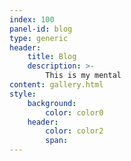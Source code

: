 ```yaml
---
index: 100
panel-id: blog
type: generic
header:
    title: Blog
    description: >-
        This is my mental 
content: gallery.html
style:
    background:
        color: color0
    header:
        color: color2
        span:
---
```

<div class="gallery">
    <div class="group span-3">
        <a href="{{ 'assets/images/gallery/fulls/01.jpg' | absolute_url }}" class="image filtered span-3" data-position="bottom"><img src="{{ 'assets/images/gallery/thumbs/01.jpg' | absolute_url }}" alt="" /></a>
        <a href="{{ 'assets/images/gallery/fulls/02.jpg' | absolute_url }}" class="image filtered span-1-5" data-position="center"><img src="{{ 'assets/images/gallery/thumbs/02.jpg' | absolute_url }}" alt="" /></a>
        <a href="{{ 'assets/images/gallery/fulls/03.jpg' | absolute_url }}" class="image filtered span-1-5" data-position="bottom"><img src="{{ 'assets/images/gallery/thumbs/03.jpg' | absolute_url }}" alt="" /></a>
    </div>
    <a href="{{ 'assets/images/gallery/fulls/04.jpg' | absolute_url }}" class="image filtered span-2-5" data-position="top"><img src="{{ 'assets/images/gallery/thumbs/04.jpg' | absolute_url }}" alt="" /></a>
    <div class="group span-4-5">
        <a href="{{ 'assets/images/gallery/fulls/05.jpg' | absolute_url }}" class="image filtered span-3" data-position="top"><img src="{{ 'assets/images/gallery/thumbs/05.jpg' | absolute_url }}" alt="" /></a>
        <a href="{{ 'assets/images/gallery/fulls/06.jpg' | absolute_url }}" class="image filtered span-1-5" data-position="center"><img src="{{ 'assets/images/gallery/thumbs/06.jpg' | absolute_url }}" alt="" /></a>
        <a href="{{ 'assets/images/gallery/fulls/07.jpg' | absolute_url }}" class="image filtered span-1-5" data-position="bottom"><img src="{{ 'assets/images/gallery/thumbs/07.jpg' | absolute_url }}" alt="" /></a>
        <a href="{{ 'assets/images/gallery/fulls/08.jpg' | absolute_url }}" class="image filtered span-3" data-position="top"><img src="{{ 'assets/images/gallery/thumbs/08.jpg' | absolute_url }}" alt="" /></a>
    </div>
    <a href="{{ 'assets/images/gallery/fulls/09.jpg' | absolute_url }}" class="image filtered span-2-5" data-position="right"><img src="{{ 'assets/images/gallery/thumbs/09.jpg' | absolute_url }}" alt="" /></a>
</div>
